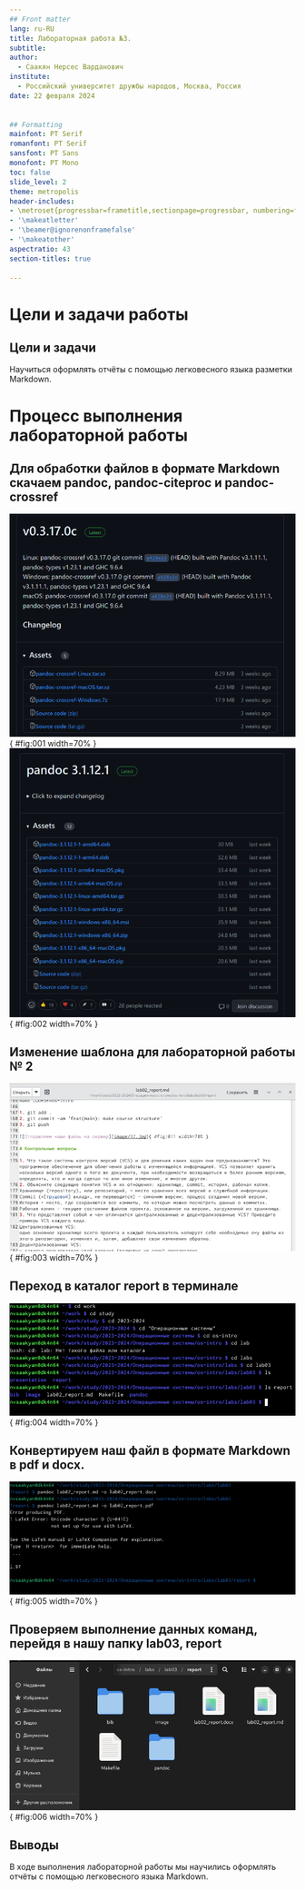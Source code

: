 ```yaml
---
## Front matter
lang: ru-RU
title: Лабораторная работа №3.
subtitle: 
author:
  - Саакян Нерсес Варданович
institute:
  - Российский университет дружбы народов, Москва, Россия
date: 22 февраля 2024


## Formatting
mainfont: PT Serif
romanfont: PT Serif
sansfont: PT Sans
monofont: PT Mono
toc: false
slide_level: 2
theme: metropolis
header-includes:
- \metroset{progressbar=frametitle,sectionpage=progressbar, numbering=fraction}
- '\makeatletter'
- '\beamer@ignorenonframefalse'
- '\makeatother'
aspectratio: 43
section-titles: true

---
```


# Цели и задачи работы

## Цели и задачи

Научиться оформлять отчёты с помощью легковесного языка разметки Markdown.

# Процесс выполнения лабораторной работы

## Для обработки файлов в формате Markdown скачаем pandoc, pandoc-citeproc и pandoc-crossref

![Скачивание pandoc-crossref](image/1.jpg){ #fig:001 width=70% }
![Скачивание pandoc-citeproc](image/2.jpg){ #fig:002 width=70% }

## Изменение шаблона для лабораторной работы № 2

![Изменение шаблона](image/3.jpg){ #fig:003 width=70% }

## Переход в каталог report в терминале

![Переход в каталог report в терминале](image/4.jpg){ #fig:004 width=70% }

## Конвертируем наш файл в формате Markdown в pdf и docx.

![Конвертируем в pdf и docx](image/5.jpg){ #fig:005 width=70% }

## Проверяем выполнение данных команд, перейдя в нашу папку lab03, report 

![Проверка создания файлов](image/6.jpg){ #fig:006 width=70% }

## Выводы

В ходе выполнения лабораторной работы мы научились оформлять отчёты с помощью легковесного языка Markdown.
